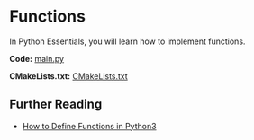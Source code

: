 # Functions

In Python Essentials, you will learn how to implement functions.

**Code:** [main.py](src/main.py)

**CMakeLists.txt:** [CMakeLists.txt](CMakeLists.txt)

## Further Reading

- [How to Define Functions in Python3](https://www.digitalocean.com/community/tutorials/how-to-define-functions-in-python-3)